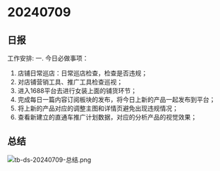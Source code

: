 # 20240709

## 日报
工作安排:
一. 今日必做事项：  
1. 店铺日常巡店：日常巡店检查，检查是否违规；  
2. 对店铺营销工具、推广工具检查巡视；  
3. 进入1688平台去进行女装上面的铺货环节；  
4. 完成每日一篇内容订阅板块的发布，将今日上新的产品一起发布到平台；  
5. 将上新的产品对应的调整主图和详情页避免出现违规情况；  
6. 查看新建立的直通车推广计划数据，对应的分析产品的视觉效果；  

## 总结
![tb-ds-20240709-总结.png](tb-ds-20240709-总结.png)